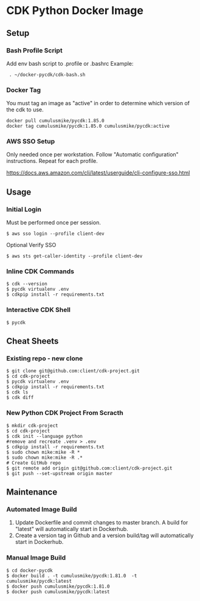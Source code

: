 # CDK Python Docker Image

## Setup

### Bash Profile Script

Add env bash script to .profile or .bashrc Example:

``` . ~/docker-pycdk/cdk-bash.sh```

### Docker Tag

You must tag an image as "active" in order to determine which version of the cdk to use.

```
docker pull cumulusmike/pycdk:1.85.0
docker tag cumulusmike/pycdk:1.85.0 cumulusmike/pycdk:active
```

### AWS SSO Setup

Only needed once per workstation. Follow "Automatic configuration" instructions.  Repeat for each profile.

https://docs.aws.amazon.com/cli/latest/userguide/cli-configure-sso.html

## Usage

### Initial Login

Must be performed once per session.

```$ aws sso login --profile client-dev```

Optional Verify SSO

```$ aws sts get-caller-identity --profile client-dev```

###  Inline CDK Commands

```
$ cdk --version
$ pycdk virtualenv .env
$ cdkpip install -r requirements.txt
```

### Interactive CDK Shell

```$ pycdk```

## Cheat Sheets

### Existing repo - new clone

```
$ git clone git@github.com:client/cdk-project.git
$ cd cdk-project
$ pycdk virtualenv .env
$ cdkpip install -r requirements.txt
$ cdk ls
$ cdk diff
```


### New Python CDK Project From Scracth

```
$ mkdir cdk-project
$ cd cdk-project
$ cdk init --language python
#remove and recreate .venv > .env
$ cdkpip install -r requirements.txt
$ sudo chown mike:mike -R *
$ sudo chown mike:mike -R .*
# Create GitHub repo
$ git remote add origin git@github.com:client/cdk-project.git
$ git push --set-upstream origin master
```



## Maintenance

### Automated Image Build

1. Update Dockerfile and commit changes to master branch. A build for "latest" will automatically start in Dockerhub.
2. Create a version tag in Github and a version build/tag will automatically start in Dockerhub.
### Manual Image Build

```
$ cd docker-pycdk
$ docker build . -t cumulusmike/pycdk:1.81.0  -t cumulusmike/pycdk:latest
$ docker push cumulusmike/pycdk:1.81.0
$ docker push cumulusmike/pycdk:latest
```
